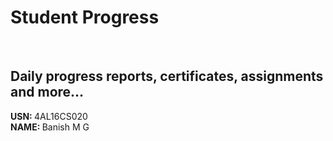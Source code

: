 # Student Progress
<br>

## Daily progress reports, certificates, assignments and more...

<b> USN: </b> 4AL16CS020    <br>
<b> NAME: </b>  Banish M G
